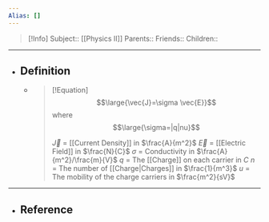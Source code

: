 ```yaml
---
Alias: []
---
```

> [!Info]
> Subject:: [[Physics II]]
> Parents:: 
> Friends:: 
> Children:: 
---
- ## Definition
	- > [!Equation]
	  > $$\large{\vec{J}=\sigma \vec{E}}$$
	  > where
	  > $$\large{\sigma=|q|nu}$$
	  > 
	  > $\vec{J}$ = [[Current Density]] in $\frac{A}{m^2}$
	  > $\vec{E}$ = [[Electric Field]] in $\frac{N}{C}$
	  > $\sigma$ = Conductivity in $\frac{A}{m^2}/\frac{m}{V}$
	  > $q$ = The [[Charge]] on each carrier in $C$
	  > $n$ = The number of [[Charge|Charges]] in $\frac{1}{m^3}$
	  > $u$ = The mobility of the charge carriers in $\frac{m^2}{sV}$
---
- ## Reference